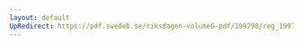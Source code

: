 ```yaml
---
layout: default
UpRedirect: https://pdf.swedeb.se/riksdagen-volumeG-pdf/199798/reg_199798/reg_199798_0027.pdf
---
```

